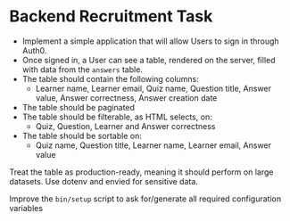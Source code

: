 # Backend Recruitment Task

* Implement a simple application that will allow Users to sign in through Auth0.
* Once signed in, a User can see a table, rendered on the server, filled with data from the `answers` table.
* The table should contain the following columns:
  * Learner name, Learner email, Quiz name, Question title, Answer value, Answer correctness, Answer creation date
* The table should be paginated
* The table should be filterable, as HTML selects, on:
  * Quiz, Question, Learner and Answer correctness
* The table should be sortable on:
  * Quiz name, Question title, Learner name, Learner email, Answer value

Treat the table as production-ready, meaning it should perform on large datasets.
Use dotenv and envied for sensitive data.

Improve the `bin/setup` script to ask for/generate all required configuration variables
